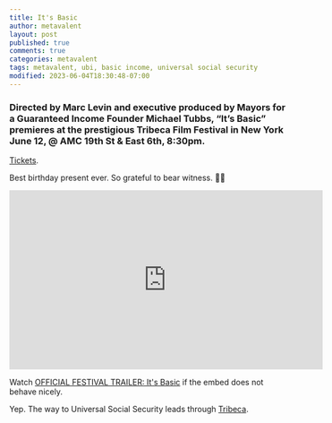 ```yaml
---
title: It's Basic
author: metavalent
layout: post
published: true
comments: true
categories: metavalent
tags: metavalent, ubi, basic income, universal social security
modified: 2023-06-04T18:30:48-07:00
---
```


### Directed by Marc Levin and executive produced by Mayors for a Guaranteed Income Founder Michael Tubbs, “It’s Basic” premieres at the prestigious Tribeca Film Festival in New York June 12, @ AMC 19th St & East 6th, 8:30pm.

[Tickets](https://tribecafilm.com/films/it-s-basic-2023).

Best birthday present ever. So grateful to bear witness. 🙏🏼

<iframe id="ytplayer" type="text/html" width="560" height="320"
  src="https://www.youtube.com/embed/TOEcexAci2E?autoplay=1"
  frameborder="0"></iframe>

Watch [OFFICIAL FESTIVAL TRAILER: It's Basic](https://youtu.be/TOEcexAci2E
) if the embed does not behave nicely.

Yep. The way to Universal Social Security leads through [Tribeca](https://tribecafilm.com/films/it-s-basic-2023).  
